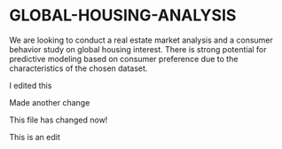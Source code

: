 # GLOBAL-HOUSING-ANALYSIS
We are looking to conduct a real estate market analysis and a consumer behavior study on global housing interest. There is strong potential for predictive modeling based on consumer preference due to the characteristics of the chosen dataset.

I edited this

Made another change

This file has changed now!

This is an edit 

